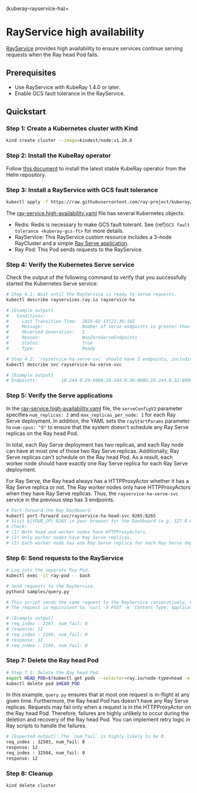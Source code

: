 (kuberay-rayservice-ha)=
# RayService high availability

[RayService](kuberay-rayservice) provides high availability to ensure services continue serving requests when the Ray head Pod fails.

## Prerequisites

* Use RayService with KubeRay 1.4.0 or later.
* Enable GCS fault tolerance in the RayService.

## Quickstart

### Step 1: Create a Kubernetes cluster with Kind

```sh
kind create cluster --image=kindest/node:v1.26.0
```

### Step 2: Install the KubeRay operator

Follow [this document](kuberay-operator-deploy) to install the latest stable KubeRay operator from the Helm repository.

### Step 3: Install a RayService with GCS fault tolerance

```sh
kubectl apply -f https://raw.githubusercontent.com/ray-project/kuberay/master/ray-operator/config/samples/ray-service.high-availability.yaml
```

The [ray-service.high-availability.yaml](https://raw.githubusercontent.com/ray-project/kuberay/master/ray-operator/config/samples/ray-service.high-availability.yaml) file has several Kubernetes objects:

* Redis: Redis is necessary to make GCS fault tolerant. See {ref}`GCS fault tolerance <kuberay-gcs-ft>` for more details.
* RayService: This RayService custom resource includes a 3-node RayCluster and a simple [Ray Serve application](https://github.com/ray-project/test_dag).
* Ray Pod: This Pod sends requests to the RayService.

### Step 4: Verify the Kubernetes Serve service

Check the output of the following command to verify that you successfully started the Kubernetes Serve service:
```sh
# Step 4.1: Wait until the RayService is ready to serve requests.
kubectl describe rayservices.ray.io rayservice-ha

# [Example output]
#   Conditions:
#     Last Transition Time:  2025-02-13T21:36:18Z
#     Message:               Number of serve endpoints is greater than 0
#     Observed Generation:   1
#     Reason:                NonZeroServeEndpoints
#     Status:                True
#     Type:                  Ready 

# Step 4.2: `rayservice-ha-serve-svc` should have 3 endpoints, including the Ray head and two Ray workers.
kubectl describe svc rayservice-ha-serve-svc

# [Example output]
# Endpoints:         10.244.0.29:8000,10.244.0.30:8000,10.244.0.32:8000
```

### Step 5: Verify the Serve applications

In the [ray-service.high-availability.yaml](https://raw.githubusercontent.com/ray-project/kuberay/master/ray-operator/config/samples/ray-service.high-availability.yaml) file, the `serveConfigV2` parameter specifies `num_replicas: 2` and `max_replicas_per_node: 1` for each Ray Serve deployment.
In addition, the YAML sets the `rayStartParams` parameter to `num-cpus: "0"` to ensure that the system doesn't schedule any Ray Serve replicas on the Ray head Pod.

In total, each Ray Serve deployment has two replicas, and each Ray node can have at most one of those two Ray Serve replicas. Additionally, Ray Serve replicas can't schedule on the Ray head Pod. As a result, each worker node should have exactly one Ray Serve replica for each Ray Serve deployment.

For Ray Serve, the Ray head always has a HTTPProxyActor whether it has a Ray Serve replica or not.
The Ray worker nodes only have HTTPProxyActors when they have Ray Serve replicas.
Thus, the `rayservice-ha-serve-svc` service in the previous step has 3 endpoints.

```sh
# Port forward the Ray Dashboard.
kubectl port-forward svc/rayservice-ha-head-svc 8265:8265
# Visit ${YOUR_IP}:8265 in your browser for the Dashboard (e.g. 127.0.0.1:8265)
# Check:
# (1) Both head and worker nodes have HTTPProxyActors.
# (2) Only worker nodes have Ray Serve replicas.
# (3) Each worker node has one Ray Serve replica for each Ray Serve deployment.
```

### Step 6: Send requests to the RayService

```sh
# Log into the separate Ray Pod.
kubectl exec -it ray-pod -- bash

# Send requests to the RayService.
python3 samples/query.py

# This script sends the same request to the RayService consecutively, ensuring at most one in-flight request at a time.
# The request is equivalent to `curl -X POST -H 'Content-Type: application/json' localhost:8000/fruit/ -d '["PEAR", 12]'`.

# [Example output]
# req_index : 2197, num_fail: 0
# response: 12
# req_index : 2198, num_fail: 0
# response: 12
# req_index : 2199, num_fail: 0
```

### Step 7: Delete the Ray head Pod

```sh
# Step 7.1: Delete the Ray head Pod.
export HEAD_POD=$(kubectl get pods --selector=ray.io/node-type=head -o custom-columns=POD:metadata.name --no-headers)
kubectl delete pod $HEAD_POD
```

In this example, `query.py` ensures that at most one request is in-flight at any given time.
Furthermore, the Ray head Pod has doesn't have any Ray Serve replicas.
Requests may fail only when a request is in the HTTPProxyActor on the Ray head Pod.
Therefore, failures are highly unlikely to occur during the deletion and recovery of the Ray head Pod.
You can implement retry logic in Ray scripts to handle the failures.

```sh
# [Expected output]: The `num_fail` is highly likely to be 0.
req_index : 32503, num_fail: 0
response: 12
req_index : 32504, num_fail: 0
response: 12
```

### Step 8: Cleanup

```sh
kind delete cluster
```
